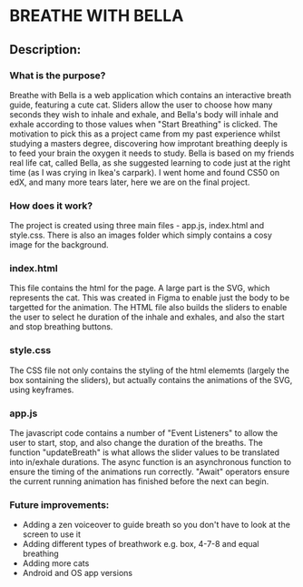 # BREATHE WITH BELLA
## Description:
### What is the purpose?
Breathe with Bella is a web application which contains an interactive breath guide, featuring a cute cat. Sliders allow the user to choose how many seconds they wish to inhale and exhale, and Bella's body will inhale and exhale according to those values when "Start Breathing" is clicked.
The motivation to pick this as a project came from my past experience whilst studying a masters degree, discovering how improtant breathing deeply is to feed your brain the oxygen it needs to study. Bella is based on my friends real life cat, called Bella, as she suggested learning to code just at the right time (as I was crying in Ikea's carpark). I went home and found CS50 on edX, and many more tears later, here we are on the final project.

### How does it work?
The project is created using three main files - app.js, index.html and style.css. There is also an images folder which simply contains a cosy image for the background.

### index.html
This file contains the html for the page. A large part is the SVG, which represents the cat. This was created in Figma to enable just the body to be targetted for the animation. The HTML file also builds the sliders to enable the user to select he duration of the inhale and exhales, and also the start and stop breathing buttons.

### style.css
The CSS file not only contains the styling of the html elememts (largely the box sontaining the sliders), but actually contains the animations of the SVG, using keyframes.

### app.js
The javascript code contains a number of "Event Listeners" to allow the user to start, stop, and also change the duration of the breaths. The function "updateBreath" is what allows the slider values to be translated into in/exhale durations.
The async function is an asynchronous function to ensure the timing of the animations run correctly. "Await" operators ensure the current running animation has finished before the next can begin. 

### Future improvements:
- Adding a zen voiceover to guide breath so you don't have to look at the screen to use it
- Adding different types of breathwork e.g. box, 4-7-8 and equal breathing
- Adding more cats
- Android and OS app versions
